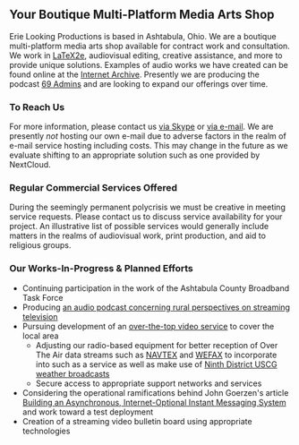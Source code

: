 ## Your Boutique Multi-Platform Media Arts Shop

Erie Looking Productions is based in Ashtabula, Ohio.  We are a boutique multi-platform media arts shop available for contract work and consultation.  We work in [LaTeX2e](https://simple.wikipedia.org/wiki/LaTeX), audiovisual editing, creative assistance, and more to provide unique solutions. Examples of audio works we have created can be found online at the [Internet Archive](https://archive.org/search.php?query=%22Erie%20Looking%20Productions%22&and[]=mediatype%3A%22audio%22).  Presently we are producing the podcast [69 Admins](https://69admins.com) and are looking to expand our offerings over time.

### To Reach Us

For more information, please contact us <a href="skype:stephen.michael.kellat?chat">via Skype</a> or <a href="mailto:ashtabulaecv197@gmail.com">via e-mail</A>.  We are presently *not* hosting our own e-mail due to adverse factors in the realm of e-mail service hosting including costs.  This may change in the future as we evaluate shifting to an appropriate solution such as one provided by NextCloud.

### Regular Commercial Services Offered

During the seemingly permanent polycrisis we must be creative in meeting service requests.  Please contact us to discuss service availability for your project.  An illustrative list of possible services would generally include matters in the realms of audiovisual work, print production, and aid to religious groups.

### Our Works-In-Progress & Planned Efforts

* Continuing participation in the work of the Ashtabula County Broadband Task Force  
* Producing [an audio podcast concerning rural perspectives on streaming television](https://69admins.com/)
* Pursuing development of an [over-the-top video service](https://en.wikipedia.org/w/index.php?title=Over-the-top_media_service&oldid=1110776742) to cover the local area
    * Adjusting our radio-based equipment for better reception of Over The Air data streams such as [NAVTEX](https://en.wikipedia.org/wiki/NAVTEX) and [WEFAX](https://en.wikipedia.org/wiki/Radiofax#Weatherfax) to incorporate into such as a service as well as make use of [Ninth District USCG weather broadcasts](https://www.weather.gov/marine/uscg_broadcasts)
    * Secure access to appropriate support networks and services
* Considering the operational ramifications behind John Goerzen's article [Building an Asynchronous, Internet-Optional Instant Messaging System](https://www.complete.org/building-an-asynchronous-internet-optional-instant-messaging-system/) and work toward a test deployment
* Creation of a streaming video bulletin board using appropriate technologies
